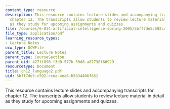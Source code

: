 ```yaml
---
content_type: resource
description: This resource contains lecture slides and accompanying transcripts for
  chapter 12. The transcripts allow students to review lecture material in detail
  as they study for upcoming assignments and quizzes.
file: /courses/6-034-artificial-intelligence-spring-2005/5bff7de5c592ccea4ea6b5834406f651_ch12_language2.pdf
file_type: application/pdf
learning_resource_types:
- Lecture Notes
ocw_type: OCWFile
parent_title: Lecture Notes
parent_type: CourseSection
parent_uid: 427ff890-f3d0-577b-50d8-a87738f60929
resourcetype: Document
title: ch12_language2.pdf
uid: 5bff7de5-c592-ccea-4ea6-b5834406f651
---
```

This resource contains lecture slides and accompanying transcripts for chapter 12. The transcripts allow students to review lecture material in detail as they study for upcoming assignments and quizzes.

